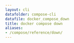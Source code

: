 ```yaml
---
layout: cli
datafolder: compose-cli
datafile: docker_compose_down
title: docker compose down
aliases:
- /compose/reference/down/
---
```

<!--
Sorry, but the contents of this page are automatically generated from
Docker's source code. If you want to suggest a change to the text that appears
here, you'll need to find the string by searching this repo:
https://github.com/docker/compose
-->
